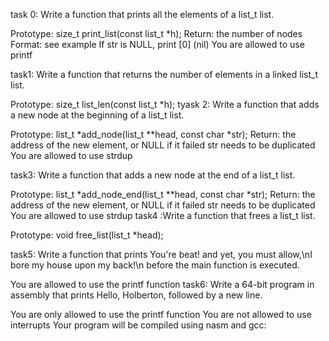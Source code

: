task 0: Write a function that prints all the elements of a list_t list.

Prototype: size_t print_list(const list_t *h); Return: the number of nodes Format: see example If str is NULL, print [0] (nil) You are allowed to use printf

task1: Write a function that returns the number of elements in a linked list_t list.

Prototype: size_t list_len(const list_t *h); tyask 2: Write a function that adds a new node at the beginning of a list_t list.

Prototype: list_t *add_node(list_t **head, const char *str); Return: the address of the new element, or NULL if it failed str needs to be duplicated You are allowed to use strdup

task3: Write a function that adds a new node at the end of a list_t list.

Prototype: list_t *add_node_end(list_t **head, const char *str); Return: the address of the new element, or NULL if it failed str needs to be duplicated You are allowed to use strdup task4 :Write a function that frees a list_t list.

Prototype: void free_list(list_t *head);

task5: Write a function that prints You're beat! and yet, you must allow,\nI bore my house upon my back!\n before the main function is executed.

You are allowed to use the printf function task6: Write a 64-bit program in assembly that prints Hello, Holberton, followed by a new line.

You are only allowed to use the printf function You are not allowed to use interrupts Your program will be compiled using nasm and gcc:
